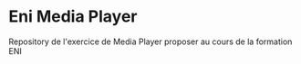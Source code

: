 Eni Media Player
========================

Repository de l'exercice de Media Player proposer au cours de la formation ENI

